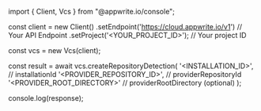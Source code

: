 import { Client, Vcs } from "@appwrite.io/console";

const client = new Client()
    .setEndpoint('https://cloud.appwrite.io/v1') // Your API Endpoint
    .setProject('&lt;YOUR_PROJECT_ID&gt;'); // Your project ID

const vcs = new Vcs(client);

const result = await vcs.createRepositoryDetection(
    '<INSTALLATION_ID>', // installationId
    '<PROVIDER_REPOSITORY_ID>', // providerRepositoryId
    '<PROVIDER_ROOT_DIRECTORY>' // providerRootDirectory (optional)
);

console.log(response);
